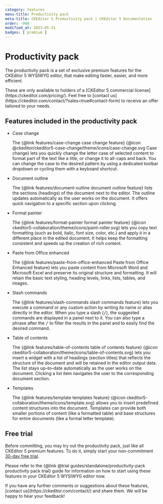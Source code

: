 ```yaml
---
category: features
menu-title: Productivity pack
meta-title: CKEditor 5 Productivity pack | CKEditor 5 Documentation
order: -998
modified_at: 2023-05-31
badges: [ premium ]
---
```


# Productivity pack

The productivity pack is a set of exclusive premium features for the CKEditor&nbsp;5 WYSIWYG editor, that make editing faster, easier, and more efficient.

<info-box>
These are only available to holders of a [CKEditor&nbsp;5 commercial license](https://ckeditor.com/pricing/). Feel free to [contact us](https://ckeditor.com/contact/?sales=true#contact-form) to receive an offer tailored to your needs.
</info-box>

## Features included in the productivity pack

* Case change

	The {@link features/case-change case change feature} {@icon @ckeditor/ckeditor5-case-change/theme/icons/case-change.svg Case change} lets you quickly change the letter case of selected content to format part of the text like a title, or change it to all-caps and back. You can change the case to the desired pattern by using a dedicated toolbar dropdown or cycling them with a keyboard shortcut.

* Document outline

	The {@link features/document-outline document outline feature} lists the sections (headings) of the document next to the editor. The outline updates automatically as the user works on the document. It offers quick navigation to a specific section upon clicking.

* Format painter

	The {@link features/format-painter format painter feature} {@icon ckeditor5-collaboration/theme/icons/paint-roller.svg} lets you copy text formatting (such as bold, italic, font size, color, etc.) and apply it in a different place in the edited document. It helps keep the formatting consistent and speeds up the creation of rich content.

* Paste from Office enhanced

	The {@link features/paste-from-office-enhanced Paste from Office Enhanced feature} lets you paste content from Microsoft Word and Microsoft Excel and preserve its original structure and formatting. It will retain the basic text styling, heading levels, links, lists, tables, and images.

* Slash commands

	The {@link features/slash-commands slash commands feature} lets you execute a command or any custom action by writing its name or alias directly in the editor. When you type a slash (<kbd>/</kbd>), the suggested commands are displayed in a panel next to it. You can also type a phrase after the <kbd>/</kbd> to filter the results in the panel and to easily find the desired command.

* Table of contents

	The {@link features/table-of-contents table of contents feature} {@icon ckeditor5-collaboration/theme/icons/table-of-contents.svg} lets you insert a widget with a list of headings (section titles) that reflects the structure of the document and will be retained in the editor output data. The list stays up–to–date automatically as the user works on the document. Clicking a list item navigates the user to the corresponding document section.

* Templates

	The {@link features/template templates feature} {@icon ckeditor5-collaboration/theme/icons/template.svg} allows you to insert predefined content structures into the document. Templates can provide both smaller portions of content (like a formatted table) and base structures for entire documents (like a formal letter template).

## Free trial

Before committing, you may try out the productivity pack, just like all CKEditor&nbsp;5 premium features. To do it, simply start your non-commitment [30-day free trial](https://orders.ckeditor.com/trial/premium-features).

Please refer to the {@link @trial guides/standalone/productivity-pack productivity pack trial} guide for information on how to start using these features in your CKEditor&nbsp;5 WYSIWYG editor now.

<info-box>
	If you have any further comments or suggestions about these features, [contact us](https://ckeditor.com/contact/) and share them. We will be happy to hear your feedback!
</info-box>
